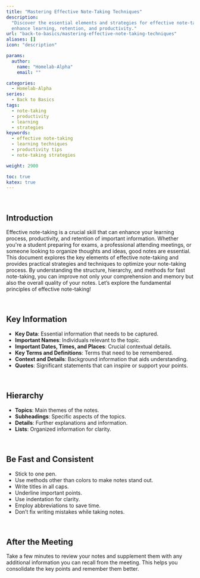 ```yaml
---
title: "Mastering Effective Note-Taking Techniques"
description:
  "Discover the essential elements and strategies for effective note-taking that
  enhance learning, retention, and productivity."
url: "back-to-basics/mastering-effective-note-taking-techniques"
aliases: []
icon: "description"

params:
  author:
    name: "Homelab-Alpha"
    email: ""

categories:
  - Homelab-Alpha
series:
  - Back to Basics
tags:
  - note-taking
  - productivity
  - learning
  - strategies
keywords:
  - effective note-taking
  - learning techniques
  - productivity tips
  - note-taking strategies

weight: 2900

toc: true
katex: true
---
```


<br />

## Introduction

Effective note-taking is a crucial skill that can enhance your learning process,
productivity, and retention of important information. Whether you're a student
preparing for exams, a professional attending meetings, or someone looking to
organize thoughts and ideas, good notes are essential. This document explores
the key elements of effective note-taking and provides practical strategies and
techniques to optimize your note-taking process. By understanding the structure,
hierarchy, and methods for fast note-taking, you can improve not only your
comprehension and memory but also the overall quality of your notes. Let’s
explore the fundamental principles of effective note-taking!

<br />

## Key Information

- **Key Data**: Essential information that needs to be captured.
- **Important Names**: Individuals relevant to the topic.
- **Important Dates, Times, and Places**: Crucial contextual details.
- **Key Terms and Definitions**: Terms that need to be remembered.
- **Context and Details**: Background information that aids understanding.
- **Quotes**: Significant statements that can inspire or support your points.

<br />

## Hierarchy

- **Topics**: Main themes of the notes.
- **Subheadings**: Specific aspects of the topics.
- **Details**: Further explanations and information.
- **Lists**: Organized information for clarity.

<br />

## Be Fast and Consistent

- Stick to one pen.
- Use methods other than colors to make notes stand out.
- Write titles in all caps.
- Underline important points.
- Use indentation for clarity.
- Employ abbreviations to save time.
- Don’t fix writing mistakes while taking notes.

<br />

## After the Meeting

Take a few minutes to review your notes and supplement them with any additional
information you can recall from the meeting. This helps you consolidate the key
points and remember them better.
